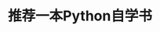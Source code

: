---
layout: book
title: 推荐一本Python自学书 
category: 读书
keywords: 阅读
books: 
    - title: Python编程从入门到实践
      status: 在读
      author: 埃里克·马瑟斯([Eric Matthes](https://book.douban.com/subject_search?search_text=%E5%9F%83%E9%87%8C%E5%85%8B%C2%B7%E9%A9%AC%E7%91%9F%E6%96%AF))
      publisher: 人民邮电出版社
      language: 中文，英文
      link: https://book.douban.com/subject/26829016/
      cover: /assets/img/Life/Python.jpg
      description: 本书是一本针对所有层次的Python 读者而作的Python 入门书。全书分两部分：第一部分介绍用Python 编程所必须了解的基本概念，包括matplotlib、NumPy 和Pygal 等强大的Python 库和工具介绍，以及列表、字典、if 语句、类、文件与异常、代码测试等内容；第二部分将理论付诸实践，讲解如何开发三个项目，包括简单的Python 2D 游戏开发如何利用数据生成交互式的信息图，以及创建和定制简单的Web 应用，并帮读者解决常见编程问题和困惑。本书可谓老手新手都比较适宜，为了进一步提高，我也是从中收货很多！
---